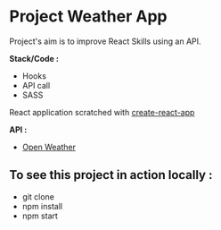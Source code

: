 # Project Weather App

Project's aim is to improve React Skills using an API.

**Stack/Code :**

- Hooks
- API call
- SASS


React application scratched with [create-react-app](https://create-react-app.dev/)

**API :**

- [Open Weather](https://openweathermap.org/api)

## To see this project in action locally :

- git clone 
- npm install
- npm start
